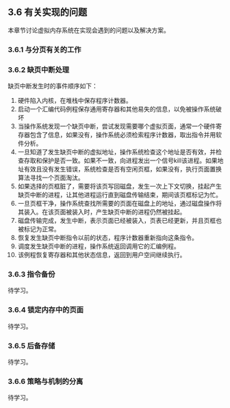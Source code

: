 ## 3.6 有关实现的问题

本章节讨论虚拟内存系统在实现会遇到的问题以及解决方案。

### 3.6.1 与分页有关的工作

### 3.6.2 缺页中断处理

缺页中断发生时的事件顺序如下：
1. 硬件陷入内核，在堆栈中保存程序计数器。
2. 启动一个汇编代码例程保存通用寄存器和其他易失的信息，以免被操作系统破坏
3. 当操作系统发现一个缺页中断，尝试发现需要哪个虚拟页面，通常一个硬件寄存器包含了信息，如果没有，操作系统必须检索程序计数器，取出指令并用软件分析。
4. 一旦知道了发生缺页中断的虚拟地址，操作系统检查这个地址是否有效，并检查存取和保护是否一致。如果不一致，向进程发出一个信号kill该进程。如果地址有效且没有发生错误，系统检查是否有空闲页框，如果没有，执行页面置换算法寻找一个页面淘汰。
5. 如果选择的页框脏了，需要将该页写回磁盘，发生一次上下文切换，挂起产生缺页中断的进程，让其他进程运行直到磁盘传输结束，期间该页框标记为忙。
6. 一旦页框干净，操作系统查找所需要的页面在磁盘上的地址，通过磁盘操作将其装入。在该页面被装入时，产生缺页中断的进程仍然被挂起。
7. 磁盘传输完成，发生中断，表示页面已经被装入，页表已经更新，并且页框也被标记为正常。
8. 恢复发生缺页中断指令以前的状态，程序计数器重新指向这条指令。
9. 调度发生缺页中断的进程，操作系统返回调用它的汇编例程。
10. 该例程恢复寄存器和其他状态信息，返回到用户空间继续执行。

### 3.6.3 指令备份

待学习。

### 3.6.4 锁定内存中的页面

待学习。

### 3.6.5 后备存储

待学习。

### 3.6.6 策略与机制的分离

待学习。